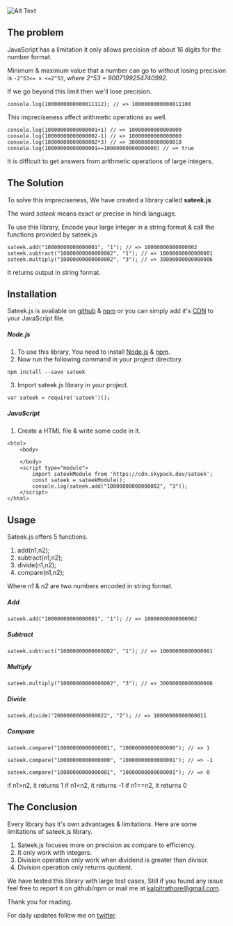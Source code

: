![Alt Text](https://dev-to-uploads.s3.amazonaws.com/uploads/articles/wncfykwhtlbiobptlqgu.png)

## The problem
JavaScript has a limitation it only allows precision of about 16 digits for the number format.

Minimum & maximum value that a number can go to without losing precision is `-2^53<= x <=2^53`, _where 2^53 = 9007199254740992_.

If we go beyond this limit then we'll lose precision.
```
console.log(1000000000000011112); // => 1000000000000011100
```

This impreciseness affect arithmetic operations as well.
```
console.log(10000000000000001+1) // => 10000000000000000
console.log(10000000000000002-1) // => 10000000000000000
console.log(10000000000000002*3) // => 30000000000000010
console.log(10000000000000001==10000000000000000) // => true
```
It is difficult to get answers from arithmetic operations of large integers.

## The Solution
To solve this impreciseness, We have created a library called **sateek.js**

The word _sateek_ means exact or precise in hindi language.

To use this library, Encode your large integer in a string format & call the functions provided by sateek.js

```
sateek.add("10000000000000001", "1"); // => 10000000000000002
sateek.subtract("10000000000000002", "1"); // => 10000000000000001
sateek.multiply("10000000000000002", "3"); // => 30000000000000006
```
It returns output in string format.

## Installation
Sateek.js is available on [github](https://github.com/Kalpitrathore/sateek) & [npm](https://www.npmjs.com/package/sateek) or you can simply add it's [CDN](https://cdn.skypack.dev/sateek) to your JavaScript file.

##### Node.js
1) To use this library, You need to install [Node.js](https://nodejs.org) & [npm](https://www.npmjs.com/get-npm).
2) Now run the following command in your project directory.
```
npm install --save sateek
```
3) Import sateek.js library in your project.
```
var sateek = require('sateek')();
```

##### JavaScript
1) Create a HTML file & write some code in it.
```
<html>
    <body>

    </body>    
    <script type="module">
        import sateekModule from 'https://cdn.skypack.dev/sateek';
        const sateek = sateekModule();
        console.log(sateek.add("10000000000000002", "3"));
    </script>
</html>
```

## Usage
Sateek.js offers 5 functions.
1) add(n1,n2);
2) subtract(n1,n2);
3) divide(n1,n2);
4) compare(n1,n2);

Where _n1_ & _n2_ are two numbers encoded in string format.

##### Add
```
sateek.add("10000000000000001", "1"); // => 10000000000000002
```

##### Subtract
```
sateek.subtract("10000000000000002", "1"); // => 10000000000000001
```

##### Multiply
```
sateek.multiply("10000000000000002", "3"); // => 30000000000000006
```

##### Divide
```
sateek.divide("20000000000000022", "2"); // => 10000000000000011
```

##### Compare
```
sateek.compare("10000000000000001", "10000000000000000"); // => 1

sateek.compare("10000000000000000", "10000000000000001"); // => -1

sateek.compare("10000000000000001", "10000000000000001"); // => 0
```
if n1>n2, it returns 1
if n1<n2, it returns -1
if n1==n2, it returns 0

## The Conclusion
Every library has it's own advantages & limitations. Here are some limitations of sateek.js library.

1) Sateek.js focuses more on precision as compare to efficiency.
2) It only work with integers.
3) Division operation only work when dividend is greater than divisor.
4) Division operation only returns quotient.

We have tested this library with large test cases, Still if you found any issue feel free to report it on github/npm or mail me at kalpitrathore@gmail.com.

Thank you for reading.

For daily updates follow me on [twitter](https://twitter.com/kalpitrathore).
